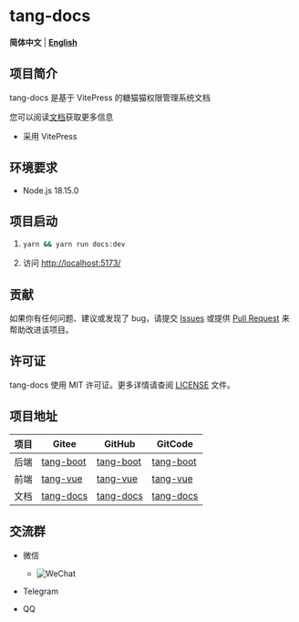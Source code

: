 # tang-docs

**简体中文** | [**English**](./README.en.md)

## 项目简介

tang-docs 是基于 VitePress 的糖猫猫权限管理系统文档

您可以阅读[文档](https://tangllty.eu.org/)获取更多信息

* 采用 VitePress

## 环境要求

* Node.js 18.15.0

## 项目启动

1. ```bash
   yarn && yarn run docs:dev
   ```
2. 访问 [http://localhost:5173/](http://localhost:5173/)

## 贡献

如果你有任何问题、建议或发现了 bug，请提交 [Issues](https://gitee.com/tangllty/tang-docs/issues/new) 或提供 [Pull Request](https://gitee.com/tangllty/tang-docs/pull/new) 来帮助改进该项目。

## 许可证

tang-docs 使用 MIT 许可证。更多详情请查阅 [LICENSE](https://gitee.com/tangllty/tang-docs/blob/master/LICENSE) 文件。

## 项目地址

| 项目 | Gitee                                          | GitHub                                          | GitCode                                                 |
| ---- | ---------------------------------------------- | ----------------------------------------------- | ------------------------------------------------------- |
| 后端 | [tang-boot](https://gitee.com/tangllty/tang-boot) | [tang-boot](https://github.com/tangllty/tang-boot) | [tang-boot](https://gitcode.net/weixin_45456454/tang-boot) |
| 前端 | [tang-vue](https://gitee.com/tangllty/tang-vue)   | [tang-vue](https://github.com/tangllty/tang-vue)   | [tang-vue](https://gitcode.net/weixin_45456454/tang-vue)   |
| 文档 | [tang-docs](https://gitee.com/tangllty/tang-docs) | [tang-docs](https://github.com/tangllty/tang-docs) | [tang-docs](https://gitcode.net/weixin_45456454/tang-docs) |

## 交流群

- 微信

  - ![WeChat](https://gitee.com/tangllty/tang-docs/raw/master/docs/public/wechat.png)
- Telegram
- QQ
